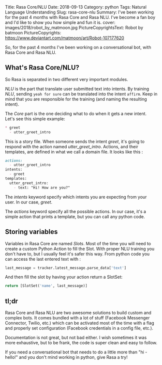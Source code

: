 Title:  Rasa Core/NLU
Date: 2018-09-13
Category: python
Tags: Natural Language Understanding
Slug: rasa-core-nlu
Summary: I've been working for the past 4 months with Rasa Core and Rasa NLU. I've become a fan boy and I'd like to show you how simple and fun it is.
cover: images/2018/robot_by_matmoon.jpg
PictureCopyrightsText: Robot by batmoon
PictureCopyrights: https://www.deviantart.com/matmoon/art/Robot-107177620

So, for the past 4 months I've been working on a conversational bot, with Rasa Core and Rasa NLU. 

## What's Rasa Core/NLU?

So Rasa is separated in two different very important modules.

*NLU* is the part that translate user submitted text into intents. 
By training *NLU*, sending `yeah for sure` can be translated into the intent `affirm`.
Keep in mind that you are responsible for the training (and naming the resulting intent).

The *Core* part is the one deciding what to do when it gets a new intent. Let's see this simple example:

```md
* greet
  - utter_greet_intro
```

This is a story file. When someone sends the intent *greet*, it's going to respond with the action named *utter_greet_intro*.
Actions, and their templates, are defined in what we call a domain file. It looks like this :

```md
actions:
  - utter_greet_intro
intents:
  - greet
templates:
  utter_greet_intro:
    - text: "Hi! How are you?"
```

The *intents* keyword specify which intents you are expecting from your user. In our case, *greet*.

The *actions* keyword specify all the possible actions. In our case, it's a simple action that prints a template, but you can call any python code.

## Storing variables

Variables in Rasa Core are named _Slots_. Most of the time you will need to create a custom Python Action to fill the Slot. With proper NLU training you don't have to, but I usually feel it's safer this way. From python code you can access the last entered text with : 

```python
last_message = tracker.latest_message.parse_data['text']
```

And then fill the slot by having your action return a SlotSet:

```python
return [SlotSet('name', last_message)] 
```

## tl;dr

Rasa Core and Rasa NLU are two awesome solutions to build custom and complex bots. It comes bundled with a lot of stuff (Facebook Messenger Connector, Twilio, etc.) which can be activated most of the time with a flag and properly set configuration (Facebook credentials in a config file, etc.).

Documentation is not great, but not bad either. I wish sometimes it was more exhaustive, but to be frank, the code is super clean and easy to follow.

If you need a conversational bot that needs to do a little more than "hi - hello!" and you don't mind working in python, give Rasa a try!
